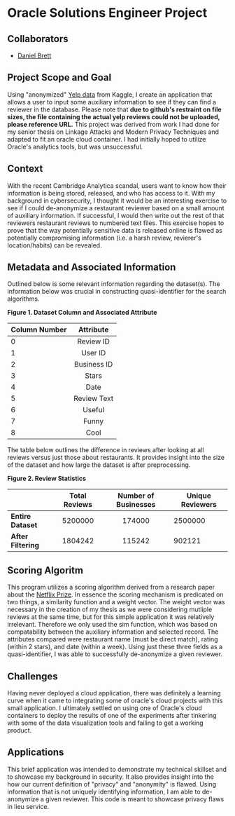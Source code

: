 # Oracle Solutions Engineer Project

## Collaborators

* [Daniel Brett](https://github.com/dbrett90)

## Project Scope and Goal

Using "anonymized" [Yelp data](https://www.kaggle.com/yelp-dataset/yelp-dataset/data) from Kaggle, I create an application that allows a user to input some auxiliary information to see if they can find a reviewer in the database. Please note that **due to github's restraint on file sizes, the file containing the actual yelp reviews could not be uploaded, please reference URL.**  This project was derived from work I had done for my senior thesis on Linkage Attacks and Modern Privacy Techniques and adapted to fit an oracle cloud container. I had initially hoped to utilize Oracle's analytics tools, but was unsuccessful. 

## Context
With the recent Cambridge Analytica scandal, users want to know how their information is being stored, released, and who has access to it. With my background in cybersecurity, I thought it would be an interesting exercise to see if I could de-anonymize a restaurant reviewer based on a small amount of auxiliary information. If successful, I would then write out the rest of that reviewers restaurant reviews to numbered text files. This exercise hopes to prove that the way potentially sensitive data is released online is flawed as potentially compromising information (i.e. a harsh review, revierer's location/habits) can be revealed.  

## Metadata and Associated Information 
Outlined below is some relevant information regarding the dataset(s). The information below was crucial in constructing quasi-identifier for the search algorithms.

**Figure 1. Dataset Column and Associated Attribute**

| Column Number     | Attribute      | 
| ------------- |:-------------:| 
| 0  | Review ID| 
| 1 | User ID   |  
| 2 | Business ID| 
|3 | Stars | 
|4 | Date|
|5 | Review Text|
|6 | Useful|
|7 | Funny|
|8 | Cool |

The table below outlines the difference in reviews after looking at all reviews versus just those about restaurants. It provides insight into the size of the dataset and how large the dataset is after preprocessing.


**Figure 2. Review Statistics**

| | Total Reviews | Number of Businesses | Unique Reviewers|
| ------------- |:-------------: | :-------------: | ------------- |
|**Entire Dataset**| 5200000|174000| 2500000|
|**After Filtering** |1804242|115242|902121|

## Scoring Algoritm

This program utilizes a scoring algorithm derived from a research paper about the [Netflix Prize](https://www.cs.utexas.edu/~shmat/shmat_oak08netflix.pdf). In essence the scoring mechanism is predicated on two things, a similarity function and a weight vector. The weight vector was necessary in the creation of my thesis as we were considering mutliple reviews at the same time, but for this simple application it was relatively irrelevant. Therefore we only used the sim function, which was based on compatability between the auxiliary information and selected record. The attributes compared were restaurant name (must be direct match), rating (within 2 stars), and date (within a week). Using just these three fields as a quasi-identifier, I was able to successfully de-anonymize a given reviewer. 

## Challenges

Having never deployed a cloud application, there was definitely a learning curve when it came to integrating some of oracle's cloud projects with this small application. I ultimately settled on using one of Oracle's cloud containers to deploy the results of one of the experiments after tinkering with some of the data visualization tools and failing to get a working product. 

## Applications

This brief application was intended to demonstrate my technical skillset and to showcase my background in security. It also provides insight into the how our current definition of "privacy" and "anonymity" is flawed. Using information that is not uniquely identifying information, I am able to de-anonymize a given reviewer. This code is meant to showcase privacy flaws in lieu service.


